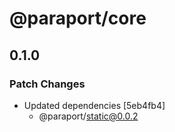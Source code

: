 # @paraport/core

## 0.1.0

### Patch Changes

- Updated dependencies [5eb4fb4]
  - @paraport/static@0.0.2
